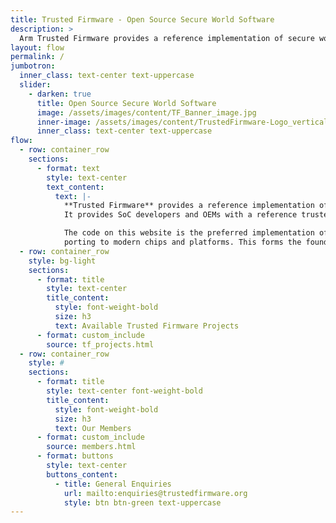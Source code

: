 ```yaml
---
title: Trusted Firmware - Open Source Secure World Software
description: >
  Arm Trusted Firmware provides a reference implementation of secure world software for Armv8-A and Armv8-M. It provides SoC developers and OEMs with a reference trusted code base complying with the relevant Arm specifications.
layout: flow
permalink: /
jumbotron:
  inner_class: text-center text-uppercase
  slider:
    - darken: true
      title: Open Source Secure World Software
      image: /assets/images/content/TF_Banner_image.jpg
      inner-image: /assets/images/content/TrustedFirmware-Logo_vertical-white.png
      inner_class: text-center text-uppercase
flow:
  - row: container_row
    sections:
      - format: text
        style: text-center
        text_content:
          text: |-
            **Trusted Firmware** provides a reference implementation of secure world software for **Armv8-A** and **Armv8-M**.
            It provides SoC developers and OEMs with a reference trusted code base complying with the relevant Arm specifications.

            The code on this website is the preferred implementation of Arm specifications, allowing quick and easy
            porting to modern chips and platforms. This forms the foundations of a **Trusted Execution Environment (TEE)** on application processors, or the **Secure Processing Environment (SPE)** of microcontrollers.
  - row: container_row
    style: bg-light
    sections:
      - format: title
        style: text-center
        title_content:
          style: font-weight-bold
          size: h3
          text: Available Trusted Firmware Projects
      - format: custom_include
        source: tf_projects.html
  - row: container_row
    style: #
    sections:
      - format: title
        style: text-center font-weight-bold
        title_content:
          style: font-weight-bold
          size: h3
          text: Our Members
      - format: custom_include
        source: members.html
      - format: buttons
        style: text-center
        buttons_content:
          - title: General Enquiries
            url: mailto:enquiries@trustedfirmware.org
            style: btn btn-green text-uppercase
---
```


